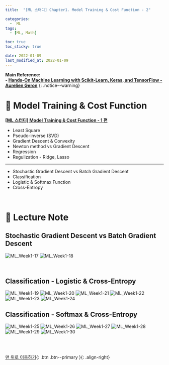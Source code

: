 ```yaml
---
title:  "[ML 스터디] Chapter1. Model Training & Cost Function - 2" 

categories:
  -  ML
tags:
  - [ML, Math]

toc: true
toc_sticky: true

date: 2022-01-09
last_modified_at: 2022-01-09
---
```


**Main Reference: <br>- [Hands-On Machine Learning with Scikit-Learn, Keras, and TensorFlow - Aurelien Geron](http://www.kyobobook.co.kr/product/detailViewKor.laf?ejkGb=KOR&mallGb=KOR&barcode=9791162242964&orderClick=LEa&Kc=)**
{: .notice--warning}



# 🚌 Model Training & Cost Function

**<span style="color:blue">[[ML 스터디] Model Training & Cost Function - 1 편](https://inhopp.github.io/ml/ML1/)</span>**
- Least Square
- Pseudo-inverse (SVD)
- Gradient Descent & Convexity
- Newton method vs Gradient Descent
- Regression
- Regulization - Ridge, Lasso

***

- Stochastic Gradient Descent vs Batch Gradient Descent
- Classification
- Logistic & Softmax Function
- Cross-Entropy


<br>


# 🚌 Lecture Note

## Stochastic Gradient Descent vs Batch Gradient Descent

![ML_Week1-17](https://user-images.githubusercontent.com/96368476/148668425-ca5a91cb-a6d2-4371-bb31-3bad035f2fda.jpg)
![ML_Week1-18](https://user-images.githubusercontent.com/96368476/148668428-b71ff8d0-56c3-42a6-a2e7-02818b49f47c.jpg)


<br>

## Classification - Logistic & Cross-Entropy

![ML_Week1-19](https://user-images.githubusercontent.com/96368476/148668430-08a1983b-9c5d-413f-9bc4-30405e9d8160.jpg)
![ML_Week1-20](https://user-images.githubusercontent.com/96368476/148668456-9d589d51-ee13-40ab-a74b-9e9c9a46f193.jpg)
![ML_Week1-21](https://user-images.githubusercontent.com/96368476/148668458-764417b5-d690-4023-8892-cc27ce10a6d6.jpg)
![ML_Week1-22](https://user-images.githubusercontent.com/96368476/148668459-4382a168-5ece-45eb-b8f1-558acf2167ed.jpg)
![ML_Week1-23](https://user-images.githubusercontent.com/96368476/148668460-44063676-f3ec-47ec-b717-ecf6160a91b8.jpg)
![ML_Week1-24](https://user-images.githubusercontent.com/96368476/148668461-e13e2b76-0665-47ea-8eac-11cb79a550ab.jpg)


## Classification - Softmax & Cross-Entropy

![ML_Week1-25](https://user-images.githubusercontent.com/96368476/148668462-fad6975c-3f72-4803-97d7-49f8c202b36c.jpg)
![ML_Week1-26](https://user-images.githubusercontent.com/96368476/148668550-c890302e-1115-4bf8-a758-ac89101e849b.jpg)
![ML_Week1-27](https://user-images.githubusercontent.com/96368476/148668551-56d85e9c-fd58-40d1-ab05-30c7423d8e0c.jpg)
![ML_Week1-28](https://user-images.githubusercontent.com/96368476/148668553-63808f68-b8a1-41ce-861d-3a24d35c3659.jpg)
![ML_Week1-29](https://user-images.githubusercontent.com/96368476/148668554-da90d17f-689d-469f-a0a0-41da37228930.jpg)
![ML_Week1-30](https://user-images.githubusercontent.com/96368476/148668557-05edb5b8-718b-4799-a677-1fbcfea84ed6.jpg)


<br>
<br>

[맨 위로 이동하기](#){: .btn .btn--primary }{: .align-right}